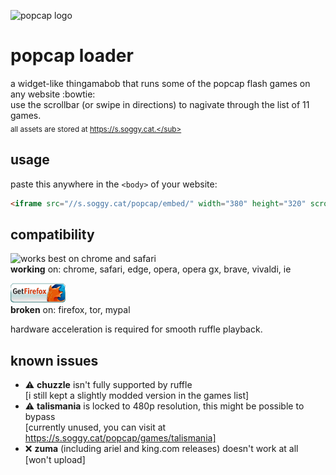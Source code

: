 ![popcap logo](https://raw.githubusercontent.com/cv003/popcap/testing/assets/popcap.png)
# popcap loader
a widget-like thingamabob that runs some of the popcap flash games on any website :bowtie: <br>
use the scrollbar (or swipe in directions) to nagivate through the list of 11 games. <br>
<sub>all assets are stored at https://s.soggy.cat.</sub>
## usage
paste this anywhere in the ``<body>`` of your website:
```html
<iframe src="//s.soggy.cat/popcap/embed/" width="380" height="320" scrolling="no" style="border:0"></iframe>
```
## compatibility
  ![works best on chrome and safari](https://raw.githubusercontent.com/cv003/popcap/testing/assets/chrome-safari.gif) <br>
**working** on:
  chrome, safari, edge, opera, opera gx, brave, vivaldi, ie <br>

  ![don't get firefox](https://raw.githubusercontent.com/cv003/popcap/testing/assets/firefox.gif) <br>
**broken** on:
  firefox, tor, mypal<br>
  
  hardware acceleration is required for smooth ruffle playback. <br>
  
## known issues
- ⚠ **chuzzle** isn't fully supported by ruffle<br>
  [i still kept a slightly modded version in the games list]
- ⚠ **talismania** is locked to 480p resolution, this might be possible to bypass<br>
  [currently unused, you can visit at https://s.soggy.cat/popcap/games/talismania]
- ❌ **zuma** (including ariel and king.com releases) doesn't work at all<br>
  [won't upload]

